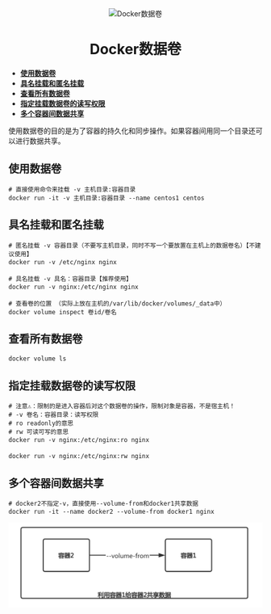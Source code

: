 <div align="center">
  <img
  src="https://raw.githubusercontent.com/workcjl/image_store/main/img/docker-command.png" alt="Docker数据卷"/>
  <h1 align="center">
  Docker数据卷
  </h1>
</div>


- **[使用数据卷](#使用数据卷)**
- **[具名挂载和匿名挂载](#具名挂载和匿名挂载)**
- **[查看所有数据卷](#查看所有数据卷)**
- **[指定挂载数据卷的读写权限](#指定挂载数据卷的读写权限)**
- **[多个容器间数据共享](#多个容器间数据共享)**

使用数据卷的目的是为了容器的持久化和同步操作。如果容器间用同一个目录还可以进行数据共享。

## 使用数据卷

```shell
# 直接使用命令来挂载 -v 主机目录:容器目录
docker run -it -v 主机目录:容器目录 --name centos1 centos
```

## 具名挂载和匿名挂载

```shell
# 匿名挂载 -v 容器目录（不要写主机目录，同时不写一个要放置在主机上的数据卷名）【不建议使用】
docker run -v /etc/nginx nginx 

# 具名挂载 -v 具名：容器目录【推荐使用】
docker run -v nginx:/etc/nginx nginx

# 查看卷的位置 （实际上放在主机的/var/lib/docker/volumes/_data中）
docker volume inspect 卷id/卷名
```

## 查看所有数据卷

```shell
docker volume ls
```

## 指定挂载数据卷的读写权限

```shell
# 注意⚠️：限制的是进入容器后对这个数据卷的操作，限制对象是容器，不是宿主机！
# -v 卷名：容器目录：读写权限
# ro readonly的意思
# rw 可读可写的意思
docker run -v nginx:/etc/nginx:ro nginx

docker run -v nginx:/etc/nginx:rw nginx
```

## 多个容器间数据共享

```shell
# docker2不指定-v，直接使用--volume-from和docker1共享数据
docker run -it --name docker2 --volume-from docker1 nginx
```

![img](https://github.com/jaylenchan/learning-summary/blob/main/pic/docker-%E5%A4%9A%E5%AE%B9%E5%99%A8%E6%95%B0%E6%8D%AE%E5%90%8C%E6%AD%A5.png?raw=true)
